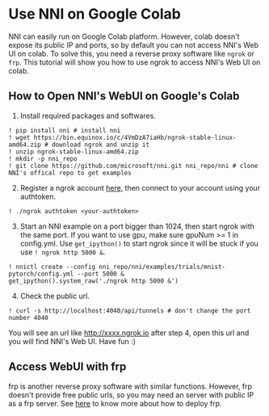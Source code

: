 
# Use NNI on Google Colab
NNI can easily run on Google Colab platform. However, colab doesn't expose its public IP and ports, so by default you can not access NNI's Web UI on colab. To solve this, you need a reverse proxy software like `ngrok` or `frp`. This tutorial will show you how to use ngrok to access NNI's Web UI on colab.

## How to Open NNI's WebUI on Google's Colab

1. Install required packages and softwares.


```
! pip install nni # install nni
! wget https://bin.equinox.io/c/4VmDzA7iaHb/ngrok-stable-linux-amd64.zip # download ngrok and unzip it
! unzip ngrok-stable-linux-amd64.zip
! mkdir -p nni_repo
! git clone https://github.com/microsoft/nni.git nni_repo/nni # clone NNI's offical repo to get examples
```

2. Register a ngrok account [here](https://ngrok.com/), then connect to your account using your authtoken.


```
! ./ngrok authtoken <your-authtoken>
```

3. Start an NNI example on a port bigger than 1024, then start ngrok with the same port. If you want to use gpu, make sure gpuNum >= 1 in config.yml. Use `get_ipython()` to start ngrok since it will be stuck if you use `! ngrok http 5000 &`.


```
! nnictl create --config nni_repo/nni/examples/trials/mnist-pytorch/config.yml --port 5000 &
get_ipython().system_raw('./ngrok http 5000 &')
```

4. Check the public url.


```
! curl -s http://localhost:4040/api/tunnels # don't change the port number 4040
```

You will see an url like http://xxxx.ngrok.io after step 4, open this url and you will find NNI's Web UI. Have fun :)

## Access WebUI with frp

frp is another reverse proxy software with similar functions. However, frp doesn't provide free public urls, so you may need an server with public IP as a frp server. See [here](https://github.com/fatedier/frp) to know more about how to deploy frp.
